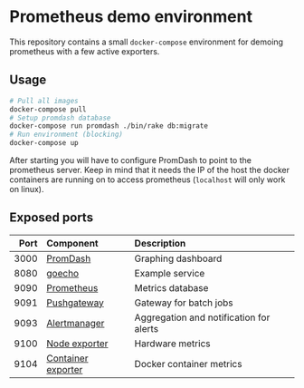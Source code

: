 # Prometheus demo environment

This repository contains a small `docker-compose` environment for demoing prometheus with a few active exporters.

## Usage

```bash
# Pull all images
docker-compose pull
# Setup promdash database
docker-compose run promdash ./bin/rake db:migrate
# Run environment (blocking)
docker-compose up
```

After starting you will have to configure PromDash to point to the prometheus server. Keep in mind that it needs the IP
of the host the docker containers are running on to access prometheus (`localhost` will only work on linux).

## Exposed ports

| Port | Component                                                                | Description                             |
|-----:|:-------------------------------------------------------------------------|:----------------------------------------|
| 3000 | [PromDash](https://github.com/prometheus/promdash)                       | Graphing dashboard                      |
| 8080 | [goecho](https://hub.docker.com/r/xperimental/goecho/)                   | Example service                         |
| 9090 | [Prometheus](https://github.com/prometheus/prometheus)                   | Metrics database                        |
| 9091 | [Pushgateway](https://github.com/prometheus/pushgateway)                 | Gateway for batch jobs                  |
| 9093 | [Alertmanager](https://github.com/prometheus/alertmanager)               | Aggregation and notification for alerts |
| 9100 | [Node exporter](https://github.com/prometheus/node_exporter)             | Hardware metrics                        |
| 9104 | [Container exporter](https://github.com/docker-infra/container_exporter) | Docker container metrics                |

